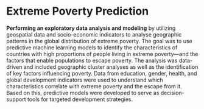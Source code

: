 # Extreme Poverty Prediction

**Performing an exploratory data analysis and modeling** by utilizing geospatial data and socio-economic indicators to analyse geographic patterns in the global distribution of extreme poverty. The goal was to use predictive machine learning models to identify the characteristics of countries with high proportions of people living in extreme poverty—and the factors that enable populations to escape poverty. The analysis was data-driven and included geographic cluster analyses as well as the identification of key factors influencing poverty. Data from education, gender, health, and global development indicators were used to understand which characteristics correlate with extreme poverty and the escape from it. Based on this, predictive models were developed to serve as decision-support tools for targeted development strategies.
